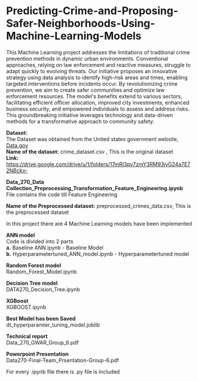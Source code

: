 # Predicting-Crime-and-Proposing-Safer-Neighborhoods-Using-Machine-Learning-Models
This Machine Learning project addresses the limitations of traditional crime prevention methods in dynamic urban environments. Conventional approaches, relying on law enforcement and reactive measures, struggle to adapt quickly to evolving threats. Our initiative proposes an innovative strategy using data analysis to identify high-risk areas and times, enabling targeted interventions before incidents occur. By revolutionizing crime prevention, we aim to create safer communities and optimize law enforcement resources. The model's benefits extend to various sectors, facilitating efficient officer allocation, improved city investments, enhanced business security, and empowered individuals to assess and address risks. This groundbreaking initiative leverages technology and data-driven methods for a transformative approach to community safety.

**Dataset:**<br>
The Dataset was obtained from the United states government website, [Data.gov ](https://data.gov/)<br>
**Name of the dataset:** crime_dataset.csv , This is the original dataset<br>
**Link:** https://drive.google.com/drive/u/1/folders/17mRl3pv7zmY3RM93jyG24a7E72NBckv-

**Data_270_Data Collection_Preprocessing_Transformation_Feature_Engineering.ipynb**<br>
File contains the code till Feature Engineering

**Name of the Preprocessed dataset:** preprocessed_crimes_data.csv, This is the preprocessed dataset

In this project there are 4 Machine Learning models have been implemented<br>

**ANN model**<br>
Code is divided into 2 parts <br>
**a.** Baseline ANN.ipynb - Baseline Model<br>
**b.** Hyperparametertuned_ANN_model.ipynb - Hyperparametertuned model

**Random Forest model**<br>
Random_Forest_Model.ipynb

**Decision Tree model**<br>
DATA270_Decision_Tree.ipynb

**XGBoost**<br>
XGBOOST.ipynb

**Best Model has been Saved**<br>
dt_hyperparamter_tuning_model.joblib

**Technical report**<br>
Data_270_GWAR_Group_6.pdf

**Powerpoint Presentation**<br>
Data270-Final-Team_Prsentation-Group-6.pdf

For every .ipynb file there is  .py file is included
